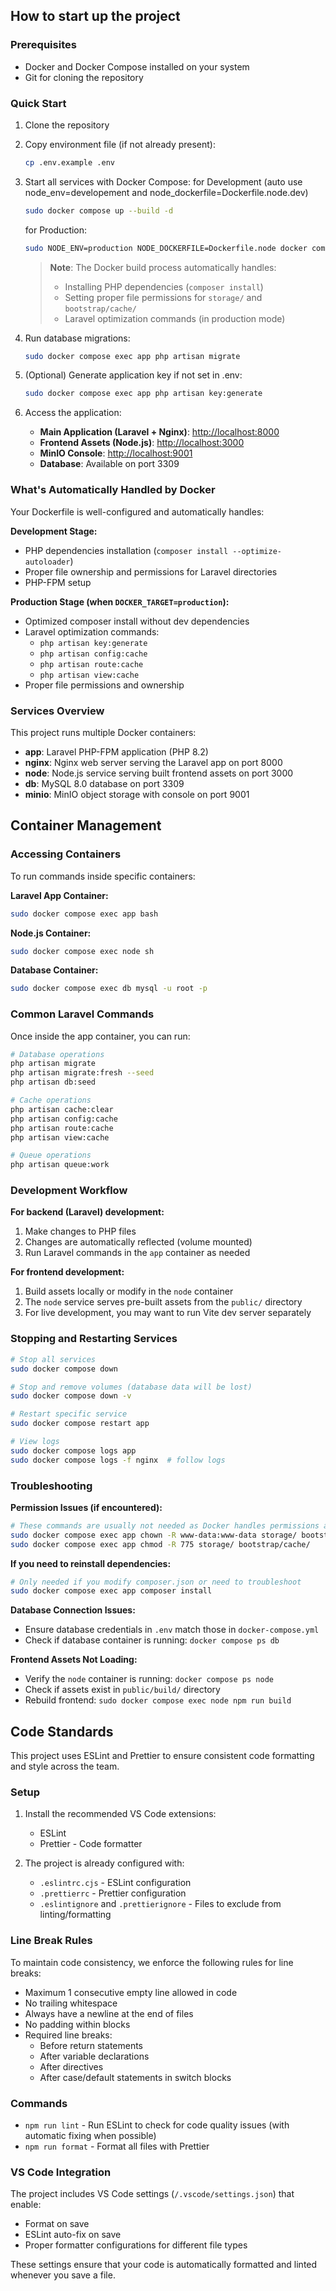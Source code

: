 ## How to start up the project

### Prerequisites

- Docker and Docker Compose installed on your system
- Git for cloning the repository

### Quick Start

1. Clone the repository
2. Copy environment file (if not already present):
   ```bash
   cp .env.example .env
   ```

3. Start all services with Docker Compose:
   for Development (auto use node_env=developement and node_dockerfile=Dockerfile.node.dev)
   ```bash
   sudo docker compose up --build -d
   ```
   for Production:
   ```bash
   sudo NODE_ENV=production NODE_DOCKERFILE=Dockerfile.node docker compose up --build -d
   ```
   
   > **Note**: The Docker build process automatically handles:
   > - Installing PHP dependencies (`composer install`)
   > - Setting proper file permissions for `storage/` and `bootstrap/cache/`
   > - Laravel optimization commands (in production mode)

5. Run database migrations:
   ```bash
   sudo docker compose exec app php artisan migrate
   ```

6. (Optional) Generate application key if not set in .env:
   ```bash
   sudo docker compose exec app php artisan key:generate
   ```

7. Access the application:
   - **Main Application (Laravel + Nginx)**: [http://localhost:8000](http://localhost:8000)
   - **Frontend Assets (Node.js)**: [http://localhost:3000](http://localhost:3000)
   - **MinIO Console**: [http://localhost:9001](http://localhost:9001)
   - **Database**: Available on port 3309

### What's Automatically Handled by Docker

Your Dockerfile is well-configured and automatically handles:

**Development Stage:**
- PHP dependencies installation (`composer install --optimize-autoloader`)
- Proper file ownership and permissions for Laravel directories
- PHP-FPM setup

**Production Stage (when `DOCKER_TARGET=production`):**
- Optimized composer install without dev dependencies
- Laravel optimization commands:
  - `php artisan key:generate`
  - `php artisan config:cache`
  - `php artisan route:cache`
  - `php artisan view:cache`
- Proper file permissions and ownership

### Services Overview

This project runs multiple Docker containers:

- **app**: Laravel PHP-FPM application (PHP 8.2)
- **nginx**: Nginx web server serving the Laravel app on port 8000
- **node**: Node.js service serving built frontend assets on port 3000
- **db**: MySQL 8.0 database on port 3309
- **minio**: MinIO object storage with console on port 9001

## Container Management

### Accessing Containers

To run commands inside specific containers:

**Laravel App Container:**
```bash
sudo docker compose exec app bash
```

**Node.js Container:**
```bash
sudo docker compose exec node sh
```

**Database Container:**
```bash
sudo docker compose exec db mysql -u root -p
```

### Common Laravel Commands

Once inside the app container, you can run:

```bash
# Database operations
php artisan migrate
php artisan migrate:fresh --seed
php artisan db:seed

# Cache operations
php artisan cache:clear
php artisan config:cache
php artisan route:cache
php artisan view:cache

# Queue operations
php artisan queue:work
```

### Development Workflow

**For backend (Laravel) development:**
1. Make changes to PHP files
2. Changes are automatically reflected (volume mounted)
3. Run Laravel commands in the `app` container as needed

**For frontend development:**
1. Build assets locally or modify in the `node` container
2. The `node` service serves pre-built assets from the `public/` directory
3. For live development, you may want to run Vite dev server separately

### Stopping and Restarting Services

```bash
# Stop all services
sudo docker compose down

# Stop and remove volumes (database data will be lost)
sudo docker compose down -v

# Restart specific service
sudo docker compose restart app

# View logs
sudo docker compose logs app
sudo docker compose logs -f nginx  # follow logs
```

### Troubleshooting

**Permission Issues (if encountered):**
```bash
# These commands are usually not needed as Docker handles permissions automatically
sudo docker compose exec app chown -R www-data:www-data storage/ bootstrap/cache/
sudo docker compose exec app chmod -R 775 storage/ bootstrap/cache/
```

**If you need to reinstall dependencies:**
```bash
# Only needed if you modify composer.json or need to troubleshoot
sudo docker compose exec app composer install
```

**Database Connection Issues:**
- Ensure database credentials in `.env` match those in `docker-compose.yml`
- Check if database container is running: `docker compose ps db`

**Frontend Assets Not Loading:**
- Verify the `node` container is running: `docker compose ps node`
- Check if assets exist in `public/build/` directory
- Rebuild frontend: `sudo docker compose exec node npm run build`

## Code Standards

This project uses ESLint and Prettier to ensure consistent code formatting and style across the team.

### Setup

1. Install the recommended VS Code extensions:

   - ESLint
   - Prettier - Code formatter

2. The project is already configured with:
   - `.eslintrc.cjs` - ESLint configuration
   - `.prettierrc` - Prettier configuration
   - `.eslintignore` and `.prettierignore` - Files to exclude from linting/formatting

### Line Break Rules

To maintain code consistency, we enforce the following rules for line breaks:

- Maximum 1 consecutive empty line allowed in code
- No trailing whitespace
- Always have a newline at the end of files
- No padding within blocks
- Required line breaks:
  - Before return statements
  - After variable declarations
  - After directives
  - After case/default statements in switch blocks

### Commands

- `npm run lint` - Run ESLint to check for code quality issues (with automatic fixing when possible)
- `npm run format` - Format all files with Prettier

### VS Code Integration

The project includes VS Code settings (`/.vscode/settings.json`) that enable:

- Format on save
- ESLint auto-fix on save
- Proper formatter configurations for different file types

These settings ensure that your code is automatically formatted and linted whenever you save a file.
